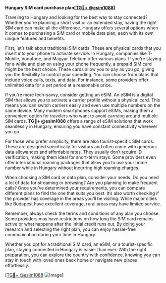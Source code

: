 **Hungary SIM card purchase plan[[TG💪+ @esim1088](https://t.me/s/esim1088)]**

Traveling to Hungary and looking for the best way to stay connected? Whether you're planning a short visit or an extended stay, having the right SIM card can make all the difference. Hungary offers several options when it comes to purchasing a SIM card or mobile data plan, each with its own unique features and benefits.

First, let’s talk about traditional SIM cards. These are physical cards that you insert into your phone to activate service. In Hungary, companies like T-Mobile, Vodafone, and Magyar Telekom offer various plans. If you're staying for a while and plan on using your phone frequently, a prepaid SIM card might be the best choice. These cards allow you to pay as you go, giving you the flexibility to control your spending. You can choose from plans that include voice calls, texts, and data. For instance, some providers offer unlimited data for a set period at a reasonable price.

If you're more tech-savvy, consider getting an eSIM. An eSIM is a digital SIM that allows you to activate a carrier profile without a physical card. This means you can switch carriers easily and even use multiple numbers on the same device. Many modern smartphones support eSIMs, making them a convenient option for travelers who want to avoid carrying around multiple SIM cards. **TG💪+ @esim1088** offers a range of eSIM solutions that work seamlessly in Hungary, ensuring you have constant connectivity wherever you go.

For those who prefer simplicity, there are also tourist-specific SIM cards. These are designed specifically for visitors and often come with generous data allowances and affordable rates. They usually don’t require ID verification, making them ideal for short-term stays. Some providers even offer international roaming packages that allow you to use your home number while in Hungary without incurring high roaming charges.

When choosing a SIM card or data plan, consider your needs. Do you need a lot of data for streaming or browsing? Are you planning to make frequent calls? Once you’ve determined your requirements, you can compare different plans to find the one that suits you best. It’s also worth checking if the provider has coverage in the areas you’ll be visiting. While major cities like Budapest have excellent coverage, rural areas may have limited service.

Remember, always check the terms and conditions of any plan you choose. Some providers may have restrictions on how long the SIM card remains active or what happens after the initial credit runs out. By doing your research and selecting the right plan, you can enjoy hassle-free communication during your time in Hungary.

Whether you opt for a traditional SIM card, an eSIM, or a tourist-specific plan, staying connected in Hungary is easier than ever. With the right preparation, you can explore the country with confidence, knowing you can stay in touch with loved ones back home or navigate new places effortlessly.

[[TG💪+ @esim1088](https://t.me/s/esim1088) ![Image](https://i.postimg.cc/Y0z9fWf4/image.png)]